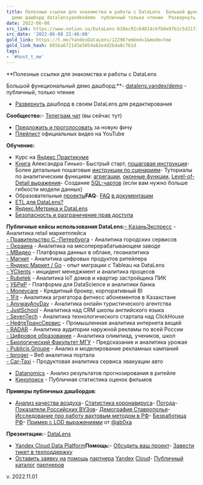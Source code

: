 ```yaml
---
title: Полезные ссылки для знакомства и работы с DataLens  Большой функциональный
  демо дашборд datalensyandexdemo  публичный только чтение  Развернуть дашбор
date: 2022-06-08
src_link: https://www.notion.so/DataLens-b18ec91c64814c6fb0e97b1c5d217357
src_date: '2022-06-08 21:46:00'
gold_link: https://t.me/YandexDataLens/12296?embed=1&mode=tme
gold_link_hash: 885ba6721d3e5054a82e4d2bda8c761d
tags:
- '#host_t_me'
---
```


**Полезные ссылки для знакомства и работы с DataLens  
  
Большой функциональный демо дашборд:**- [datalens.yandex/demo](https://datalens.yandex/demo) - публичный, только чтение  
- [Развернуть](https://datalens.yandex.ru/marketplace/f2eui5ar8omalpcg1j3r) дашборд в своем DataLens для редактирования  
  
**Сообщество:**- [Телеграм чат](https://t.me/YandexDataLens) (вы сейчас тут)  
- [Предложить и проголосовать](https://cloud.yandex.ru/features?serviceId=23) за новую фичу  
- [Плейлист](https://www.youtube.com/playlist?list=PL1x4ET76A10b_H4qg7ZjpAcANaLJuZbiz) официальных видео на YouTube  
  
**Обучение:**  
- Курс на [Яндекс Практикуме](https://cloud.yandex.ru/training/datalens)  
- [Книга](https://dmkpress.com/catalog/computer/data/978-5-93700-171-9/) Александра Гинько- Быстрый старт, [пошаговая инструкция](https://cloud.yandex.ru/docs/datalens/quickstart)- Более детальные пошаговые [инструкции по сценариям](https://cloud.yandex.ru/docs/datalens/tutorials/)- Туториалы по аналитическим функциям: [агрегации](https://cloud.yandex.ru/docs/datalens/concepts/aggregation-tutorial), [оконные функции](https://cloud.yandex.ru/docs/datalens/concepts/window-function-tutorial), [Level-of-Detail выражения](https://cloud.yandex.ru/docs/datalens/concepts/lod-aggregation)- Создание [SQL-чартов](https://cloud.yandex.ru/docs/datalens/tutorials/data-from-ch-to-sql-chart) (если вам нужно больше гибкости модели данных)  
- Образовательные [проекты](https://cloud.yandex.ru/docs/datalens/public-talks/educational-projects)**FAQ**- [FAQ](https://cloud.yandex.ru/docs/datalens/qa/) [в документации](https://cloud.yandex.ru/docs/datalens/qa/)  
- [ETL для DataLens?](https://t.me/YandexDataLens/14600)  
- [Яндекс.Метрика и DataLens](https://t.me/YandexDataLens/15176)  
- [Безопасность и разграничение прав доступа](https://youtu.be/NXEiPMfXwPo)  
  
**Публичные кейсы использования DataLens:**[- КазаньЭкспресс](https://cloud.yandex.ru/cases/kazanexpress) - Аналитика retail маркетплейса  
[- Правительство С.-Петербурга](https://cloud.yandex.ru/cases/iac-spb) - Аналитика городских сервисов   
[- Окраина](https://cloud.yandex.ru/cases/okraina) - Аналитика на мясоперерабатывающем заводе   
[- МВидео](https://cloud.yandex.ru/cases/mvideo-next-episode) - Платформа данных в облаке, геоаналитика  
[- Магнит](https://docsend.com/view/s/ku2viy4cps2cuuzs) - Аналитика цифровых продуктов ритейлера  
[- Яндекс Маркет / Go](https://youtu.be/47qVUDBOuXk?list=RDCMUCjWOzgG0oTFHy4N4BeDmBhg) - опыт миграции с Tableau на DataLens  
[- YClients](https://youtu.be/3rirSycX11A?t=1263) - инцидент менеджмент и аналитика процесов   
[- Rubetek](https://vc.ru/services/354349-kak-izmenilsya-umnyy-dom-v-rossii-za-poslednie-10-let-rasskazyvaet-rubetek) - Аналитика IoT домов и квартир застройщика ПИК  
[-](https://cloud.yandex.ru/cases/ubrr) [УБРиР](https://cloud.yandex.ru/cases/ubrr) - Платформа для DataScience и аналитики банка  
[- Moneycare](https://cloud.yandex.ru/cases/moneycare) - Кредитный брокер, корпоративный BI   
[- 1Fit](https://www.inform.kz/ru/kak-bystro-i-effektivno-testirovat-biznes-gipotezy-v-datalens_a3981021) - Аналитика агрегатора фитнесс абонементов в Казахстане  
[- AnywayAnyDay](https://cloud.yandex.ru/cases/anywayanyday) - Аналитика онлайн туристического агентства  
[- JustSchool](https://vc.ru/dev/347009-kak-poluchit-maksimum-ot-dannyh-crm-sistemy-v-oblake-poshagovaya-instrukciya) - Аналитика над CRM школы английского языка   
[- SevenTech](https://youtu.be/yQXu5Lx0-b0?t=5770) - Аналитика технологического стартапа над ClickHouse  
[- НефтеТрансСервис](https://cloud.yandex.ru/cases/ntstrans) - Промышленная аналитика интернета вещей   
[- RADAR](https://cloud.yandex.ru/cases/radar-ooh) - Аналитика аудитории наружной рекламы по всей России   
[- Цифровое образование](https://cloud.yandex.ru/cases/talenttech) - Аналитика олимпиад, учеников, школ   
[- Биологический Факультет МГУ](https://cloud.yandex.ru/cases/bio-msu) - Предсказание и аналитика урожая  
[- Publicis Groupe](https://cloud.yandex.ru/cases/publicis) - Анализ и моделирование рекламных кампаний  
[- tproger](https://tproger.ru/articles/tproger-tracker-yandex-cloud/) – Веб аналитика портала   
[- Car-Taxi](https://cloud.yandex.ru/cases/cartaxi) - Продуктовая аналитика сервиса эвакуации авто  
- [Datanomics](https://www.datanomics.ru/artciles/postroenie-dashborda-v-yandex-datalens-na-primere-prognozirovaniya-sprosa-v-ritejle/) - Анализ результатов прогнозирования в ритейле  
- [Кинопоиск](https://www.kinopoisk.ru/votes/) - Публичная статистика оценок фильмов   
  
**Примеры публичных дашбордов**:  
- [Анализ качества воздуха](https://datalens.yandex/60g9rtvykwps2)- [Статистика коронавируса](https://datalens.yandex/7o7is1q6ikh23?tab=61P)- [Погода](https://datalens.yandex/l0s5gntbbwxwi/)- [Показатели Российских ВУЗов](https://datalens.yandex/rjun11pyt000k)- [Демография Ставрополья](https://datalens.yandex/wotb39ffxjyyp)- [Исследование про работу вахтовым методом в РФ](https://datalens.yandex/xpwu5s56zugoq)- [Безработица РФ](https://datalens.yandex/5x2qfces3b4cy)- [Пример с LOD выражениями](https://datalens.yandex/iru8e04e7j9ga) от [@ab0xa](https://t.me/ab0xa)   
  
**Презентации:**- [DataLens](https://disk.yandex.ru/d/rcraw_fLPGUCzw)   
- [Yandex Cloud Data Platform](https://disk.yandex.ru/i/PpbiIfAUqy96rA)**Помощь:**- [Обсудить ваш проект](https://cloud.yandex.ru/services/datalens#contact-form)- [Завести тикет в техподдержку](https://console.cloud.yandex.ru/support)  
- [Оставить заявку на](https://forms.yandex.ru/surveys/13454544.79083a33754fcd2cfb51a623b5c3000394baa154/) [помощь](https://forms.yandex.ru/surveys/13454544.79083a33754fcd2cfb51a623b5c3000394baa154/) [партнера](https://forms.yandex.ru/surveys/13454544.79083a33754fcd2cfb51a623b5c3000394baa154/) [Yandex](https://forms.yandex.ru/surveys/13454544.79083a33754fcd2cfb51a623b5c3000394baa154/) [Cloud](https://forms.yandex.ru/surveys/13454544.79083a33754fcd2cfb51a623b5c3000394baa154/)- [Публичный](https://cloud.yandex.ru/partners/catalogue?service=23) [каталог](https://cloud.yandex.ru/partners/catalogue?service=23) [партнеров](https://cloud.yandex.ru/partners/catalogue?service=23)  
  
v. 2022.11.01